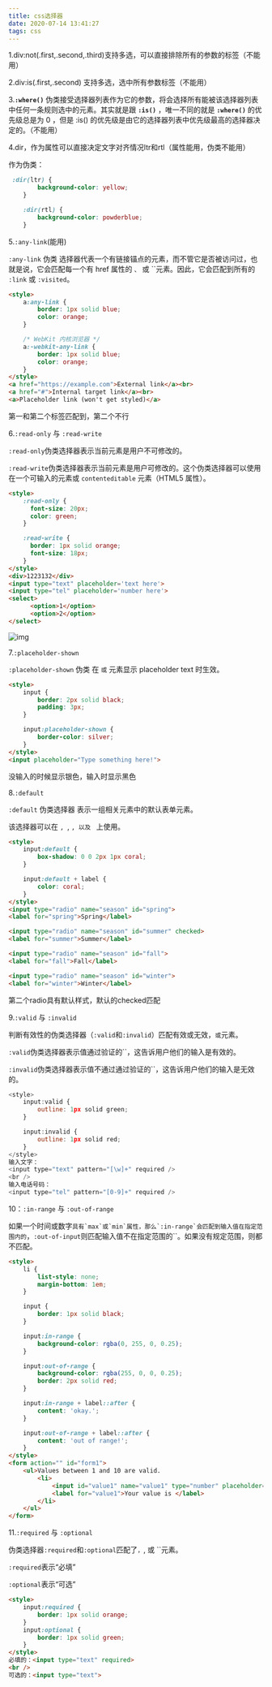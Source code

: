 ```yaml
---
title: css选择器
date: 2020-07-14 13:41:27
tags: css
---
```


1.div:not(.first,.second,.third)支持多选，可以直接排除所有的参数的标签（不能用）

2.div:is(.first,.second) 支持多选，选中所有参数标签（不能用）

3.**`:where()`** 伪类接受选择器列表作为它的参数，将会选择所有能被该选择器列表中任何一条规则选中的元素。其实就是跟 **`:is()`** ，唯一不同的就是 **`:where()`** 的优先级总是为 0 ，但是 :is() 的优先级是由它的选择器列表中优先级最高的选择器决定的。（不能用）

<!--more-->

4.dir，作为属性可以直接决定文字对齐情况ltr和rtl（属性能用，伪类不能用）

作为伪类：

```css
 :dir(ltr) {
        background-color: yellow;
    }

    :dir(rtl) {
        background-color: powderblue;
    }
```

5.`:any-link`(能用)

 `:any-link` 伪类 选择器代表一个有链接锚点的元素，而不管它是否被访问过，也就是说，它会匹配每一个有 href 属性的 ``、`` 或 ``元素。因此，它会匹配到所有的 `:link` 或 `:visited`。 

```html
<style>
    a:any-link {
        border: 1px solid blue;
        color: orange;
    }

    /* WebKit 内核浏览器 */
    a:-webkit-any-link {
        border: 1px solid blue;
        color: orange;
    }
</style>
<a href="https://example.com">External link</a><br>
<a href="#">Internal target link</a><br>
<a>Placeholder link (won't get styled)</a>
```

第一和第二个标签匹配到，第二个不行

6.`:read-only` 与 `:read-write`

`:read-only`伪类选择器表示当前元素是用户不可修改的。

`:read-write`伪类选择器表示当前元素是用户可修改的。这个伪类选择器可以使用在一个可输入的元素或 `contenteditable`  元素（HTML5 属性）。

```html
<style>
    :read-only {
      font-size: 20px;
      color: green;
    }

    :read-write {
      border: 1px solid orange;
      font-size: 18px;
    }
</style>
<div>1223132</div>
<input type="text" placeholder='text here'>
<input type="tel" placeholder='number here'>
<select>
      <option>1</option>
      <option>2</option>
</select>
```

 ![img](https://user-gold-cdn.xitu.io/2020/7/13/173470293a9092ae?imageslim) 

7.`:placeholder-shown`

`:placeholder-shown` 伪类 在 `` 或 `` 元素显示 placeholder text 时生效。

```html
<style>
    input {
        border: 2px solid black;
        padding: 3px;
    }

    input:placeholder-shown {
        border-color: silver;
    }
</style>
<input placeholder="Type something here!">
```

没输入的时候显示银色，输入时显示黑色

8.`:default`

`:default` 伪类选择器 表示一组相关元素中的默认表单元素。

该选择器可以在 ``, ``, ``, 以及 `` 上使用。

```html
<style>
    input:default {
      	box-shadow: 0 0 2px 1px coral;
    }

    input:default + label {
      	color: coral;
    }
</style>
<input type="radio" name="season" id="spring">
<label for="spring">Spring</label>

<input type="radio" name="season" id="summer" checked>
<label for="summer">Summer</label>

<input type="radio" name="season" id="fall">
<label for="fall">Fall</label>

<input type="radio" name="season" id="winter">
<label for="winter">Winter</label>
```

第二个radio具有默认样式，默认的checked匹配

9.`:valid` 与 `:invalid`

判断有效性的伪类选择器（`:valid`和`:invalid`）匹配有效或无效，``或``元素。

`:valid`伪类选择器表示值通过验证的``，这告诉用户他们的输入是有效的。

`:invalid`伪类选择器表示值不通过通过验证的``，这告诉用户他们的输入是无效的。

```js
<style>
    input:valid {
        outline: 1px solid green;
    }

    input:invalid {
        outline: 1px solid red;
    }
</style>
输入文字：
<input type="text" pattern="[\w]+" required />
<br />
输入电话号码：
<input type="tel" pattern="[0-9]+" required />
```

10：`:in-range` 与 `:out-of-range`

如果一个时间或数字``具有`max`或`min`属性，那么`:in-range`会匹配到输入值在指定范围内的``，`:out-of-input`则匹配输入值不在指定范围的``。如果没有规定范围，则都不匹配。

```html
<style>
    li {
        list-style: none;
        margin-bottom: 1em;
    }

    input {
        border: 1px solid black;
    }

    input:in-range {
        background-color: rgba(0, 255, 0, 0.25);
    }

    input:out-of-range {
        background-color: rgba(255, 0, 0, 0.25);
        border: 2px solid red;
    }

    input:in-range + label::after {
        content: 'okay.';
    }

    input:out-of-range + label::after {
        content: 'out of range!';
    }
</style>
<form action="" id="form1">
    <ul>Values between 1 and 10 are valid.
        <li>
            <input id="value1" name="value1" type="number" placeholder="1 to 10" min="1" max="10" value="12">
            <label for="value1">Your value is </label>
        </li>
    </ul>
</form>
```

11.`:required` 与 `:optional`

伪类选择器`:required`和`:optional`匹配了``，``, 或 ``元素。

`:required`表示“必填”

`:optional`表示“可选”

```html
<style>
    input:required {
        border: 1px solid orange;
    }
    input:optional {
        border: 1px solid green;
    }
</style>
必填的：<input type="text" required>
<br />
可选的：<input type="text">
```

